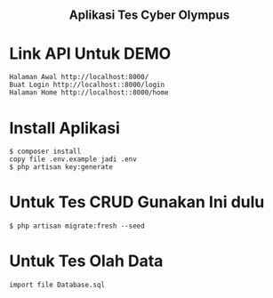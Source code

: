 <br />
<p align="center">
  <h2 align="center">Aplikasi Tes Cyber Olympus</h2>
</p>

# Link API Untuk DEMO 
```
Halaman Awal http://localhost:8000/ 
Buat Login http://localhost::8000/login
Halaman Home http://localhost::8000/home 

```


# Install Aplikasi
```
$ composer install
copy file .env.example jadi .env
$ php artisan key:generate

```

# Untuk Tes CRUD Gunakan Ini dulu
```
$ php artisan migrate:fresh --seed

```

# Untuk Tes Olah Data
```
import file Database.sql

```